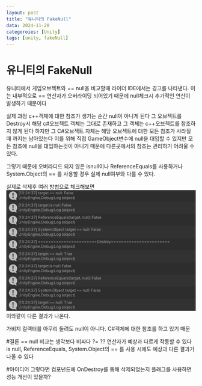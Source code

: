 ```yaml
---
layout: post
title: "유니티의 FakeNull"
data: 2024-11-20
categoroies: [Unity]
tags: [unity, fakeNull]
---
```


# 유니티의 FakeNull

유니티에서 게임오브젝트와 == null을 비교할때 라이더 IDE에서는 경고를 나타낸다.
이는 내부적으로 == 연산자가 오버라이딩 되어있기 때문에 null체크시 추가적인 연산이 발생하기 때문이다

실제 과정
c++객체에 대한 참조가 생기는 순간 null이 아니게 된다
그 오브젝트를 Destroy시 해당 c#오브젝트 객체는 그대로 존재하고 그 객체는 c++오브젝트를 참조하지 않게 된다
하지만 그 C#오브젝트 자체는 해당 오브젝트에 대한 모든 참조가 사라질때 까지는 남아있는다
이를 위해 직접 GameObject변수에 null을 대입할 수 있지만 모든 참조에 null을 대입하는것이 아니기 때문에 다른곳에서의 참조는 관리하기 어려울 수 있다.

그렇기 때문에 오버라디드 되지 않은 isnull이나 ReferenceEquals를 사용하거나 System.Object의 == 를 사용할 경우 실제 null여부와 다를 수 있다. 

실제로 삭제후 여러 방법으로 체크해보면
![alt text](image-2.png)
이와같이 다른 결과가 나온다.

가비지 컬렉터를 아무리 돌려도 null이 아니다.
C#객체에 대한 참조를 하고 있기 때문

#결론
== null 비교는 생각보다 비싸다
?= ?? 연산자가 예상과 다르게 작동할 수 있다
is null, ReferenceEquals, System.Object의 == 를 사용 시에도 예상과 다른 결과가 나올 수 있다

#아이디어
그렇다면 컴포넌드에 OnDestroy를 통해 삭제되었는지 플래그를 사용하면 성능 개선이 있을까?